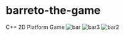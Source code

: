 # barreto-the-game
C++ 2D Platform Game
![bar](https://user-images.githubusercontent.com/51447580/192680186-1cf9b5ea-abe2-49cf-85fa-07c7efd24ce7.png)
![bar3](https://user-images.githubusercontent.com/51447580/192680201-b6fe06df-3848-490e-ba00-fe2c4b4c1085.png)
![bar2](https://user-images.githubusercontent.com/51447580/192680204-796d70e1-02cc-4ac3-93b9-28a6c3925fea.png)
